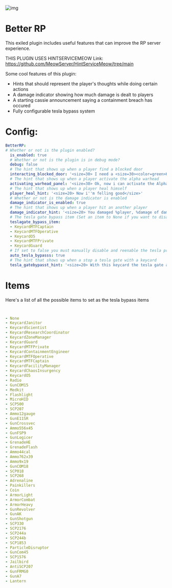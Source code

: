    ![img](https://img.shields.io/github/downloads/AleRabo/Better-RP/total.svg)

# Better RP
This exiled plugin includes useful features that can improve the RP server experience.

THIS PLUGIN USES HINTSERVICEMEOW
Link: https://github.com/MeowServer/HintServiceMeow/tree/main

Some cool features of this plugin:

- Hints that should represent the player's thoughts while doing certain actions
- A damage indicator showing how much damage is dealt to players
- A starting cassie announcement saying a containment breach has occured
- Fully configurable tesla bypass system


# Config:

```yml
BetterRP:
# Whether or not is the plugin enabled?
  is_enabled: true
  # Whether or not is the plugin is in debug mode?
  debug: false
  # The hint that shows up when a player find a blocked door
  interacting_blocked_door: '<size=30> I need a <size=30><color=green>Key Card</color></size> for open this door</size>'
  # The hint that shows up when a player activate the alpha warhead
  activating_warhead_panel: '<size=30> Ok, now i can activate the Alpha Warhead</size>'
  # The hint that shows up when a player heal himself
  player_heal_hint: '<size=20> Now i''m felling good</size>'
  # Whether or not is the damage indicator is enabled
  damage_indicator_is_enabled: true
  # The hint that shows up when a player hit an another player
  damage_indicator_hint: '<size=20> You damaged %player, %damage of damage caused</size>'
  # The tesla gate bypass item (Set an item to None if you want to disable it
  teslagate_bypass_item:
  - KeycardMTFCaptain
  - KeycardMTFOperative
  - KeycardO5
  - KeycardMTFPrivate
  - KeycardGuard
  # If set to false you must manually disable and reenable the tesla pressing T, if true the tesla automatically disables for 5 sec after someone with the bypass item walks through it
  auto_tesla_bypasss: true
  # The hint that shows up when a stop a tesla gate with a keycard
  tesla_gatebypasst_hint: '<size=20> With this keycard the tesla gate are no longer a problem</size>'
  ```
  # Items
Here's a list of all the possible items to set as the tesla bypass items

```yml


- None 
- KeycardJanitor 
- KeycardScientist 
- KeycardResearchCoordinator 
- KeycardZoneManager 
- KeycardGuard 
- KeycardMTFPrivate 
- KeycardContainmentEngineer 
- KeycardMTFOperative 
- KeycardMTFCaptain 
- KeycardFacilityManager 
- KeycardChaosInsurgency 
- KeycardO5 
- Radio 
- GunCOM15 
- Medkit 
- Flashlight 
- MicroHID 
- SCP500 
- SCP207 
- Ammo12gauge 
- GunE11SR 
- GunCrossvec 
- Ammo556x45 
- GunFSP9 
- GunLogicer 
- GrenadeHE 
- GrenadeFlash 
- Ammo44cal 
- Ammo762x39 
- Ammo9x19 
- GunCOM18 
- SCP018 
- SCP268 
- Adrenaline 
- Painkillers 
- Coin 
- ArmorLight 
- ArmorCombat 
- ArmorHeavy 
- GunRevolver 
- GunAK 
- GunShotgun 
- SCP330 
- SCP2176 
- SCP244a 
- SCP244b 
- SCP1853 
- ParticleDisruptor 
- GunCom45 
- SCP1576 
- Jailbird 
- AntiSCP207 
- GunFRMG0 
- GunA7 
- Lantern 

```
